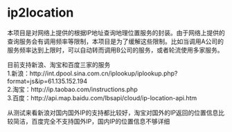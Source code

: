 ip2location
===========
本项目是对网络上提供的根据IP地址查询地理位置服务的封装。由于网络上提供的查询服务会有调用频率等限制，本项目是为了缓解这些限制。比如当调用A公司的服务频率达到上限时，可以自动转而调用B公司的服务，或者轮流使用多家服务。
<p>
目前支持新浪、淘宝和百度三家的服务<br/>
1.新浪：http://int.dpool.sina.com.cn/iplookup/iplookup.php?format=js&ip=61.135.152.194<br/>
2.淘宝：http://ip.taobao.com/instructions.php<br/>
3.百度：http://api.map.baidu.com/lbsapi/cloud/ip-location-api.htm<br/>
<p>
从测试来看新浪对国内国外IP的支持都比较好，淘宝对国外的IP返回的位置信息比较简洁，百度完全不支持国外IP，国内IP的位置信息不够详细
